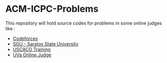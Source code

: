 # ACM-ICPC-Problems
This repository will hold source codes for problems in some online judges like :
* [Codeforces](https://codeforces.com/)
* [SGU - Saratov State University](https://codeforces.com/problemsets/acmsguru)
* [USCACO Training](http://www.usaco.org/index.php)
* [UVa Online Judge](https://uva.onlinejudge.org/)
